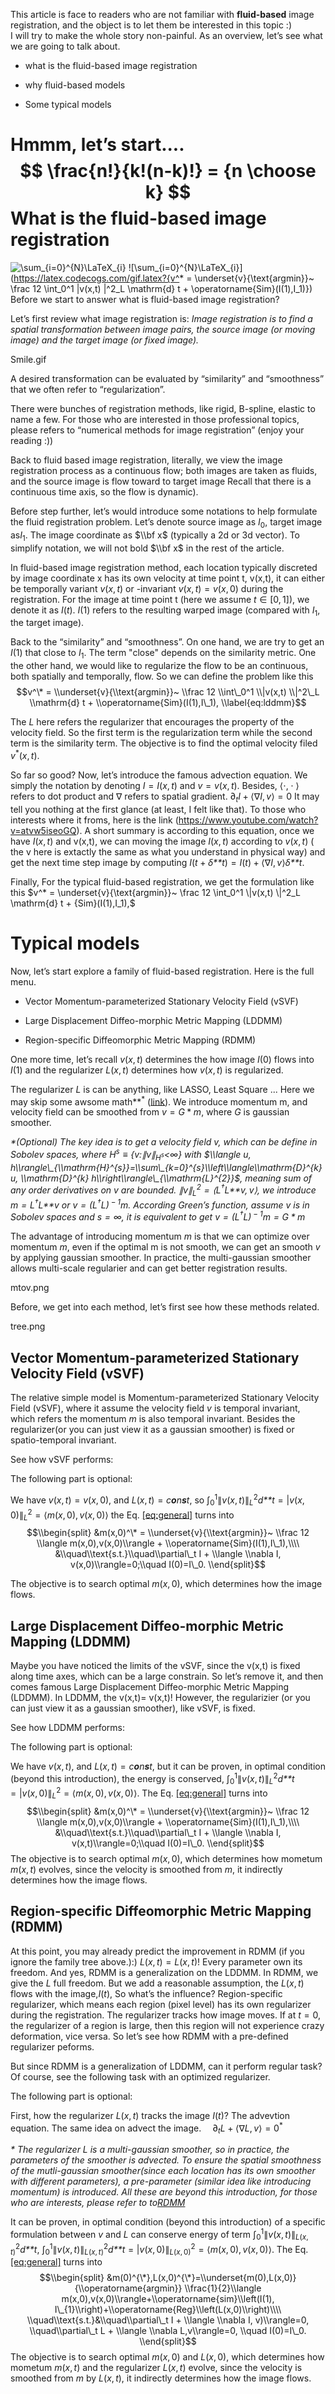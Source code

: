 This article is face to readers who are not familiar with
**fluid-based** image registration, and the object is to let them be
interested in this topic :)  
I will try to make the whole story non-painful. As an overview, let’s
see what we are going to talk about.

-   what is the fluid-based image registration

-   why fluid-based models

-   Some typical models

Hmmm, let’s start....
$$
\frac{n!}{k!(n-k)!} = {n \choose k}
$$
What is the fluid-based image registration
==========================================
![\sum_{i=0}^{N}\LaTeX_{i}](https://latex.codecogs.com/gif.latex?\sum_{i=0}^{N}\LaTeX_{i})
![\sum_{i=0}^{N}\LaTeX_{i}](https://latex.codecogs.com/gif.latex?{v^* = \underset{v}{\text{argmin}}~ \frac 12 \int_0^1 \|v(x,t) \|^2_L \mathrm{d} t + \operatorname{Sim}(I(1),I_1)})
Before we start to answer what is fluid-based image registration?

Let’s first review what image registration is: *Image registration is to
find a spatial transformation between image pairs, the source image (or
moving image) and the target image (or fixed image).*

Smile.gif

A desired transformation can be evaluated by “similarity” and
“smoothness” that we often refer to “regularization”.

There were bunches of registration methods, like rigid, B-spline,
elastic to name a few. For those who are interested in those
professional topics, please refers to “numerical methods for image
registration” (enjoy your reading :))

Back to fluid based image registration, literally, we view the image
registration process as a continuous flow; both images are taken as
fluids, and the source image is flow toward to target image Recall that
there is a continuous time axis, so the flow is dynamic).

Before step further, let’s would introduce some notations to help
formulate the fluid registration problem. Let’s denote source image as
*I*<sub>0</sub>, target image as*I*<sub>1</sub>. The image coordinate as
$\\bf x$ (typically a 2d or 3d vector). To simplify notation, we will
not bold $\\bf x$ in the rest of the article.

In fluid-based image registration method, each location typically
discreted by image coordinate x has its own velocity at time point t,
v(x,t), it can either be temporally variant *v*(*x*, *t*) or -invariant
*v*(*x*, *t*) = *v*(*x*, 0) during the registration. For the image at
time point t (here we assume *t* ∈ \[0, 1\]), we denote it as *I*(*t*).
*I*(1) refers to the resulting warped image (compared with
*I*<sub>1</sub>, the target image).

Back to the “similarity” and “smoothness”. On one hand, we are try to
get an *I*(1) that close to *I*<sub>1</sub>. The term "close" depends on
the similarity metric. One the other hand, we would like to regularize
the flow to be an continuous, both spatially and temporally, flow. So we
can define the problem like this
$$v^\* = \\underset{v}{\\text{argmin}}~ \\frac 12 \\int\_0^1 \\|v(x,t) \\|^2\_L \\mathrm{d} t + \\operatorname{Sim}(I(1),I\_1),
\\label{eq:lddmm}$$

The *L* here refers the regularizer that encourages the property of the
velocity field. So the first term is the regularization term while the
second term is the similarity term. The objective is to find the optimal
velocity filed *v*<sup>\*</sup>(*x*, *t*).

So far so good? Now, let’s introduce the famous advection equation. We
simply the notation by denoting *I* = *I*(*x*, *t*) and
*v* = *v*(*x*, *t*). Besides, ⟨⋅, ⋅ ⟩ refers to dot product and ∇ refers
to spatial gradient.
∂<sub>*t*</sub>*I* + ⟨∇*I*, *v*⟩ = 0
It may tell you nothing at the first glance (at least, I felt like
that). To those who interests where it froms, here is the link
(<https://www.youtube.com/watch?v=atvw5iseoGQ>). A short summary is
according to this equation, once we have *I*(*x*, *t*) and v(x,t), we
can moving the image *I*(*x*, *t*) according to *v*(*x*, *t*) ( the v
here is extactly the same as what you understand in physical way) and
get the next time step image by computing
*I*(*t* + *δ**t*) = *I*(*t*) + ⟨∇*I*, *v*⟩*δ**t*.

Finally, For the typical fluid-based registration, we get the
formulation like this
$v^* = \underset{v}{\text{argmin}}~ \frac 12 \int_0^1 \|v(x,t) \|^2_L \mathrm{d} t + {Sim}(I(1),I_1),$

Typical models
==============

Now, let’s start explore a family of fluid-based registration. Here is
the full menu.

-   Vector Momentum-parameterized Stationary Velocity Field (vSVF)

-   Large Displacement Diffeo-morphic Metric Mapping (LDDMM)

-   Region-specific Diffeomorphic Metric Mapping (RDMM)

One more time, let’s recall *v*(*x*, *t*) determines the how image
*I*(0) flows into *I*(1) and the regularizer *L*(*x*, *t*) determines
how *v*(*x*, *t*) is regularized.

The regularizer *L* is can be anything, like LASSO, Least Square ...
Here we may skip some awsome math**<sup>\*</sup>
([link](http://campar.in.tum.de/twiki/pub/DefRegTutorial/WebHome/MICCAI_2010_Tutorial_Def_Reg_Darko.pdf)).
We introduce momentum m, and velocity field can be smoothed from
*v* = *G* \* *m*, where *G* is gaussian smoother.

*\*(Optional) The key idea is to get a velocity field v, which can be
define in Sobolev spaces, where
*H*<sup>*s*</sup> ≡ {*v*:∥*v*∥<sub>*H*<sup>*s*</sup></sub>&lt;∞} with
$\\langle u, h\\rangle\_{\\mathrm{H}^{s}}=\\sum\_{k=0}^{s}\\left\\langle\\mathrm{D}^{k} u, \\mathrm{D}^{k} h\\right\\rangle\_{\\mathrm{L}^{2}}$,
meaning sum of any order derivatives on *v* are bounded.
∥*v*∥<sub>*L*</sub><sup>2</sup> = ⟨*L*<sup>†</sup>*L**v*, *v*⟩, we
introduce *m* = *L*<sup>†</sup>*L**v* or
*v* = (*L*<sup>†</sup>*L*)<sup> − 1</sup>*m*. According Green’s
function, assume *v* is in Sobolev spaces and *s* = ∞, it is equivalent
to get *v* = (*L*<sup>†</sup>*L*)<sup> − 1</sup>*m* = *G* \* *m**

The advantage of introducing momentum *m* is that we can optimize over
momentum *m*, even if the optimal m is not smooth, we can get an smooth
*v* by applying gaussian smoother. In practice, the multi-gaussian
smoother allows multi-scale regularier and can get better registration
results.

mtov.png

Before, we get into each method, let’s first see how these methods
related.

tree.png

Vector Momentum-parameterized Stationary Velocity Field (vSVF)
--------------------------------------------------------------

The relative simple model is Momentum-parameterized Stationary Velocity
Field (vSVF), where it assume the velocity field *v* is temporal
invariant, which refers the momentum *m* is also temporal invariant.
Besides the regularizer(or you can just view it as a gaussian smoother)
is fixed or spatio-temporal invariant.

See how vSVF performs:

The following part is optional:

We have *v*(*x*, *t*) = *v*(*x*, 0), and
*L*(*x*, *t*) = *c**o**n**s**t*, so
∫<sub>0</sub><sup>1</sup>∥*v*(*x*, *t*)∥<sub>*L*</sub><sup>2</sup>*d**t* = |*v*(*x*, 0)∥<sub>*L*</sub><sup>2</sup> = ⟨*m*(*x*, 0), *v*(*x*, 0)⟩
the Eq.
<a href="#eq:general" data-reference-type="ref" data-reference="eq:general">[eq:general]</a>
turns into
$$\\begin{split}
&m(x,0)^\* = \\underset{v}{\\text{argmin}}~ \\frac 12 \\langle m(x,0),v(x,0)\\rangle  + \\operatorname{Sim}(I(1),I\_1),\\\\ &\\quad\\text{s.t.}\\quad\\partial\_t I + \\langle \\nabla I, v(x,0)\\rangle=0;\\quad I(0)=I\_0.
\\end{split}$$

The objective is to search optimal *m*(*x*, 0), which determines how the
image flows.

Large Displacement Diffeo-morphic Metric Mapping (LDDMM)
--------------------------------------------------------

Maybe you have noticed the limits of the vSVF, since the v(x,t) is fixed
along time axes, which can be a large constrain. So let’s remove it, and
then comes famous Large Displacement Diffeo-morphic Metric Mapping
(LDDMM). In LDDMM, the v(x,t)= v(x,t)! However, the regularizier (or you
can just view it as a gaussian smoother), like vSVF, is fixed.

See how LDDMM performs:

The following part is optional:

We have *v*(*x*, *t*), and *L*(*x*, *t*) = *c**o**n**s**t*, but it can
be proven, in optimal condition (beyond this introduction), the energy
is conserved,
∫<sub>0</sub><sup>1</sup>∥*v*(*x*, *t*)∥<sub>*L*</sub><sup>2</sup>*d**t* = |*v*(*x*, 0)∥<sub>*L*</sub><sup>2</sup> = ⟨*m*(*x*, 0), *v*(*x*, 0)⟩.
The Eq.
<a href="#eq:general" data-reference-type="ref" data-reference="eq:general">[eq:general]</a>
turns into
$$\\begin{split}
&m(x,0)^\* = \\underset{v}{\\text{argmin}}~ \\frac 12 \\langle m(x,0),v(x,0)\\rangle  + \\operatorname{Sim}(I(1),I\_1),\\\\ &\\quad\\text{s.t.}\\quad\\partial\_t I + \\langle \\nabla I, v(x,t)\\rangle=0;\\quad I(0)=I\_0.
\\end{split}$$
The objective is to search optimal *m*(*x*, 0), which determines how
mometum *m*(*x*, *t*) evolves, since the velocity is smoothed from *m*,
it indirectly determines how the image flows.

Region-specific Diffeomorphic Metric Mapping (RDMM)
---------------------------------------------------

At this point, you may already predict the improvement in RDMM (if you
ignore the family tree above.):) *L*(*x*, *t*) = *L*(*x*, *t*)! Every
parameter own its freedom. And yes, RDMM is a generalization on the
LDDMM. In RDMM, we give the *L* full freedom. But we add a reasonable
assumption, the *L*(*x*, *t*) flows with the image,*I*(*t*), So what’s
the influence? Region-specific regularizer, which means each region
(pixel level) has its own regularizer during the registration. The
regularizer tracks how image moves. If at *t* = 0, the regularizer of a
region is large, then this region will not experience crazy deformation,
vice versa. So let’s see how RDMM with a pre-defined regularizer
peforms.

But since RDMM is a generalization of LDDMM, can it perform regular
task? Of course, see the following task with an optimized regularizer.

The following part is optional:

First, how the regularizer *L*(*x*, *t*) tracks the image *I*(*t*)? The
advevtion equation. The same idea on advect the image.
 ∂<sub>*t*</sub>*L* + ⟨∇*L*, *v*⟩ = 0<sup>\*</sup>

*\* The regularizer *L* is a multi-gaussian smoother, so in practice,
the parameters of the smoother is advected. To ensure the spatial
smoothness of the mutli-gaussian smoother(since each location has its
own smoother with different parameters), a pre-parameter (similar idea
like introducing momentum) is introduced. All these are beyond this
introduction, for those who are interests, please refer to
to[RDMM](https://arxiv.org/pdf/1906.00139.pdf)*

It can be proven, in optimal condition (beyond this introduction) of a
specific formulation between *v* and *L* can conserve energy of term
∫<sub>0</sub><sup>1</sup>∥*v*(*x*, *t*)∥<sub>*L*(*x*, *t*)</sub><sup>2</sup>*d**t*,
∫<sub>0</sub><sup>1</sup>∥*v*(*x*, *t*)∥<sub>*L*(*x*, *t*)</sub><sup>2</sup>*d**t* = |*v*(*x*, 0)∥<sub>*L*(*x*, 0)</sub><sup>2</sup> = ⟨*m*(*x*, 0), *v*(*x*, 0)⟩.
The Eq.
<a href="#eq:general" data-reference-type="ref" data-reference="eq:general">[eq:general]</a>
turns into
$$\\begin{split}
&m(0)^{\*},L(x,0)^{\*}=\\underset{m(0),L(x,0)}{\\operatorname{argmin}} \\frac{1}{2}\\langle m(x,0),v(x,0)\\rangle+\\operatorname{sim}\\left(I(1), I\_{1}\\right)+\\operatorname{Reg}\\left(L(x,0)\\right)\\\\
\\quad\\text{s.t.}&\\quad\\partial\_t I + \\langle \\nabla I, v)\\rangle=0, \\quad\\partial\_t L + \\langle \\nabla L,v\\rangle=0, \\quad I(0)=I\_0.
\\end{split}$$
The objective is to search optimal *m*(*x*, 0) and *L*(*x*, 0), which
determines how mometum *m*(*x*, *t*) and the regularizer *L*(*x*, *t*)
evolve, since the velocity is smoothed from *m* by *L*(*x*, *t*), it
indirectly determines how the image flows.